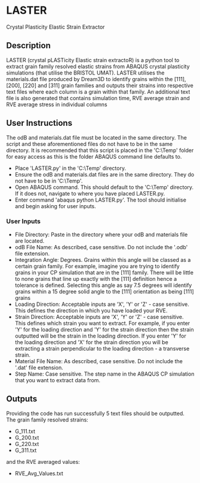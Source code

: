 # LASTER
Crystal Plasticity Elastic Strain Extractor
## Description
LASTER (crystal pLASTicity Elastic strain extractoR) is a python tool to extract grain family resolved elastic strains from ABAQUS crystal plasticity simulations (that utilise the BRISTOL UMAT). LASTER utilises the materials.dat file produced by Dream3D to identify grains within the [111], [200], [220] and [311] grain families and outputs their strains into respective text files where each column is a grain within that family. An additional text file is also generated that contains simulation time, RVE average strain and RVE average stress in individual columns
## User Instructions
The odB and materials.dat file must be located in the same directory. The script and these aforementioned files do not have to be in the same directory. It is recommended that this script is placed in the 'C:\Temp' folder for easy access as this is the folder ABAQUS command line defaults to.

- Place 'LASTER.py' in the 'C:\Temp' directory.
- Ensure the odB and materials.dat files are in the same directory. They do not have to be in 'C:\Temp'.
- Open ABAQUS command. This should default to the 'C:\Temp' directory. If it does not, navigate to where you have placed LASTER.py.
- Enter command 'abaqus python LASTER.py'. The tool should initialise and begin asking for user inputs.

### User Inputs
- File Directory: Paste in the directory where your odB and materials file are located.
- odB File Name: As described, case sensitive. Do not include the '.odb' file extension.
- Integration Angle: Degrees. Grains within this angle will be classed as a certain grain family. For example, imagine you are trying to identify grains in your CP simulation that are in the [111] family. There will be little to none grains that line up exactly with the [111] definition hence a tolerance is defined. Selecting this angle as say 7.5 degrees will identify grains within a 15 degree solid angle to the [111] orientation as being [111] grains
- Loading Direction: Acceptable inputs are 'X', 'Y' or 'Z' - case sensitive. This defines the direction in which you have loaded your RVE.
- Strain Direction: Acceptable inputs are 'X', 'Y' or 'Z' - case sensitive. This defines which strain you want to extract. For example, if you enter 'Y' for the loading direction and 'Y' for the strain direction then the strain outputted will be the strain in the loading direction. If you enter 'Y' for the loading direction and 'X' for the strain direction you will be extracting a strain perpendicular to the loading direction - a transverse strain.
- Material File Name: As described, case sensitive. Do not include the '.dat' file extension.
- Step Name: Case sensitive. The step name in the ABAQUS CP simulation that you want to extract data from.

## Outputs
Providing the code has run successfully 5 text files should be outputted. The grain family resolved strains:
- G_111.txt
- G_200.txt
- G_220.txt
- G_311.txt

and the RVE averaged values:
- RVE_Avg_Values.txt
